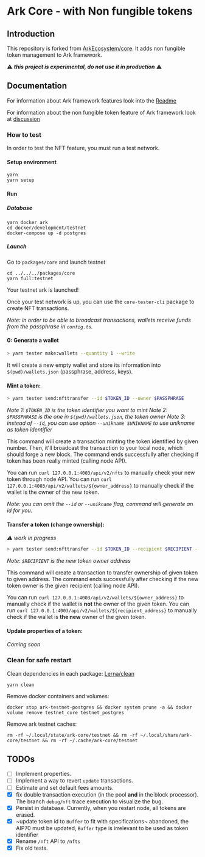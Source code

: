 # Ark Core - with Non fungible tokens

## Introduction

This repository is forked from [ArkEcosystem/core](https://github.com/ArkEcosystem/core).
It adds non fungible token management to Ark framework.

:warning: **_this project is experimental, do not use it in production_** :warning:

## Documentation

For information about Ark framework features look into the [Readme](https://github.com/ArkEcosystem/core/blob/master/README.md)

For information about the non fungible token feature of Ark framework look at [discussion](https://github.com/ArkEcosystem/core/issues)

### How to test

In order to test the NFT feature, you must run a test network.

#### Setup environment

```
yarn
yarn setup
```

#### Run

##### Database

```
yarn docker ark
cd docker/development/testnet
docker-compose up -d postgres
```

##### Launch

Go to `packages/core` and launch testnet

```
cd ../../../packages/core
yarn full:testnet
```

Your testnet ark is launched!

Once your test network is up, you can use the `core-tester-cli` package to create NFT transactions.

_Note: in order to be able to broadcast transactions, wallets receive funds from the passphrase in `config.ts`._

#### 0: Generate a wallet

```bash
> yarn tester make:wallets --quantity 1 --write
```

It will create a new empty wallet and store its information into `$(pwd)/wallets.json` (passphrase, address, keys).

#### Mint a token:

```bash
> yarn tester send:nfttransfer --id $TOKEN_ID --owner $PASSPHRASE
```

_Note 1: `$TOKEN_ID` is the token identifier you want to mint_
_Note 2: `$PASSPHRASE` is the one in `$(pwd)/wallets.json`, the token owner_
_Note 3: instead of `--id`, you can use option `--unikname $UNIKNAME` to use unikname as token identifier_

This command will create a transaction minting the token identified by given number.
Then, it'll broadcast the transaction to your local node, which should forge a new block.
The command ends successfully after checking if token has been really minted (calling node API).

You can run `curl 127.0.0.1:4003/api/v2/nfts` to manually check your new token through node API.
You can run `curl 127.0.0.1:4003/api/v2/wallets/${owner_address}` to manually check if the wallet is the owner of the new token.

_Note: you can omit the `--id` or `--unikname` flag, command will generate an id for you._

#### Transfer a token (change ownership):

_⚠️ work in progress_

```bash
> yarn tester send:nfttransfer --id $TOKEN_ID --recipient $RECIPIENT --owner $PASSPHRASE
```

_Note: `$RECIPIENT` is the new token owner address_

This command will create a transaction to transfer ownership of given token to given address.
The command ends successfully after checking if the new token owner is the given recipient (calling node API).

You can run `curl 127.0.0.1:4003/api/v2/wallets/${owner_address}` to manually check if the wallet is **not** the owner of the given token.
You can run `curl 127.0.0.1:4003/api/v2/wallets/${recipient_address}` to manually check if the wallet is **the new** owner of the given token.

#### Update properties of a token:

_Coming soon_

### Clean for safe restart

Clean dependencies in each package: [Lerna/clean](https://github.com/lerna/lerna/tree/master/commands/clean#readme)

```
yarn clean
```

Remove docker containers and volumes:

```
docker stop ark-testnet-postgres && docker system prune -a && docker volume remove testnet_core testnet_postgres
```

Remove ark testnet caches:

```
rm -rf ~/.local/state/ark-core/testnet && rm -rf ~/.local/share/ark-core/testnet && rm -rf ~/.cache/ark-core/testnet
```

## TODOs

-   [ ] Implement properties.
-   [ ] Implement a way to revert `update` transactions.
-   [ ] Estimate and set default fees amounts.
-   [x] fix double transaction execution (in the pool **and** in the block processor). The branch `debug/nft` trace execution to visualize the bug.
-   [x] Persist in database. Currently, when you restart node, all tokens are erased.
-   [x] ~update token id to `Buffer` to fit with specifications~ abandoned, the AIP70 must be updated, `Buffer` type is irrelevant to be used as token identifier
-   [x] Rename `/nft` API to `/nfts`
-   [x] Fix old tests.
